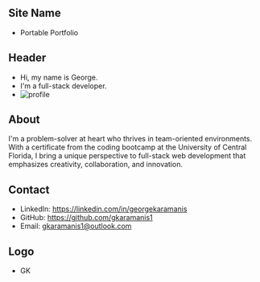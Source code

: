 ## Site Name
- Portable Portfolio

## Header
- Hi, my name is George. 
- I'm a full-stack developer.
- ![profile](../assets/profile2.jpeg)

## About
I'm a problem-solver at heart who thrives in team-oriented environments. With a certificate from the coding bootcamp at the University of Central Florida, I bring a unique perspective to full-stack web development that emphasizes creativity, collaboration, and innovation.

## Contact

- LinkedIn: https://linkedin.com/in/georgekaramanis
- GitHub: https://github.com/gkaramanis1
- Email: gkaramanis1@outlook.com

## Logo
- GK